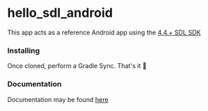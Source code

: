 # hello_sdl_android

This app acts as a reference Android app using the [4.4.+ SDL SDK](https://github.com/smartdevicelink/sdl_android)

### Installing

Once cloned, perform a Gradle Sync. That's it :rocket:

### Documentation

Documentation may be found [here](https://smartdevicelink.com/en/guides/android/getting-started/hello-sdl-android/)
